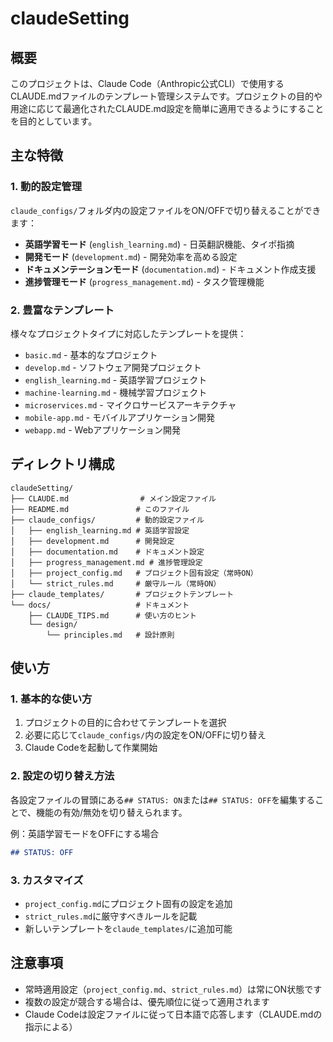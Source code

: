 # claudeSetting

## 概要
このプロジェクトは、Claude Code（Anthropic公式CLI）で使用するCLAUDE.mdファイルのテンプレート管理システムです。プロジェクトの目的や用途に応じて最適化されたCLAUDE.md設定を簡単に適用できるようにすることを目的としています。

## 主な特徴

### 1. 動的設定管理
`claude_configs/`フォルダ内の設定ファイルをON/OFFで切り替えることができます：
- **英語学習モード** (`english_learning.md`) - 日英翻訳機能、タイポ指摘
- **開発モード** (`development.md`) - 開発効率を高める設定
- **ドキュメンテーションモード** (`documentation.md`) - ドキュメント作成支援
- **進捗管理モード** (`progress_management.md`) - タスク管理機能

### 2. 豊富なテンプレート
様々なプロジェクトタイプに対応したテンプレートを提供：
- `basic.md` - 基本的なプロジェクト
- `develop.md` - ソフトウェア開発プロジェクト
- `english_learning.md` - 英語学習プロジェクト
- `machine-learning.md` - 機械学習プロジェクト
- `microservices.md` - マイクロサービスアーキテクチャ
- `mobile-app.md` - モバイルアプリケーション開発
- `webapp.md` - Webアプリケーション開発

## ディレクトリ構成
```
claudeSetting/
├── CLAUDE.md                # メイン設定ファイル
├── README.md               # このファイル
├── claude_configs/         # 動的設定ファイル
│   ├── english_learning.md # 英語学習設定
│   ├── development.md      # 開発設定
│   ├── documentation.md    # ドキュメント設定
│   ├── progress_management.md # 進捗管理設定
│   ├── project_config.md   # プロジェクト固有設定（常時ON）
│   └── strict_rules.md     # 厳守ルール（常時ON）
├── claude_templates/       # プロジェクトテンプレート
└── docs/                   # ドキュメント
    ├── CLAUDE_TIPS.md      # 使い方のヒント
    └── design/
        └── principles.md   # 設計原則
```

## 使い方

### 1. 基本的な使い方
1. プロジェクトの目的に合わせてテンプレートを選択
2. 必要に応じて`claude_configs/`内の設定をON/OFFに切り替え
3. Claude Codeを起動して作業開始

### 2. 設定の切り替え方法
各設定ファイルの冒頭にある`## STATUS: ON`または`## STATUS: OFF`を編集することで、機能の有効/無効を切り替えられます。

例：英語学習モードをOFFにする場合
```markdown
## STATUS: OFF
```

### 3. カスタマイズ
- `project_config.md`にプロジェクト固有の設定を追加
- `strict_rules.md`に厳守すべきルールを記載
- 新しいテンプレートを`claude_templates/`に追加可能

## 注意事項
- 常時適用設定（`project_config.md`、`strict_rules.md`）は常にON状態です
- 複数の設定が競合する場合は、優先順位に従って適用されます
- Claude Codeは設定ファイルに従って日本語で応答します（CLAUDE.mdの指示による）
